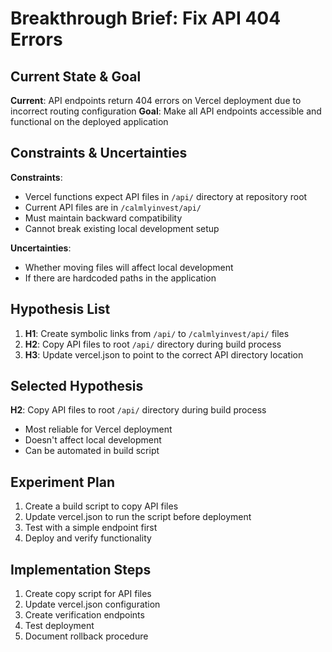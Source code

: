 # Breakthrough Brief: Fix API 404 Errors

## Current State & Goal
**Current**: API endpoints return 404 errors on Vercel deployment due to incorrect routing configuration
**Goal**: Make all API endpoints accessible and functional on the deployed application

## Constraints & Uncertainties
**Constraints**:
- Vercel functions expect API files in `/api/` directory at repository root
- Current API files are in `/calmlyinvest/api/`
- Must maintain backward compatibility
- Cannot break existing local development setup

**Uncertainties**:
- Whether moving files will affect local development
- If there are hardcoded paths in the application

## Hypothesis List
1. **H1**: Create symbolic links from `/api/` to `/calmlyinvest/api/` files
2. **H2**: Copy API files to root `/api/` directory during build process
3. **H3**: Update vercel.json to point to the correct API directory location

## Selected Hypothesis
**H2**: Copy API files to root `/api/` directory during build process
- Most reliable for Vercel deployment
- Doesn't affect local development
- Can be automated in build script

## Experiment Plan
1. Create a build script to copy API files
2. Update vercel.json to run the script before deployment
3. Test with a simple endpoint first
4. Deploy and verify functionality

## Implementation Steps
1. Create copy script for API files
2. Update vercel.json configuration
3. Create verification endpoints
4. Test deployment
5. Document rollback procedure